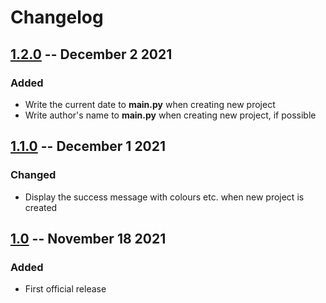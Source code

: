 # Changelog

## [1.2.0](https://github.com/nikkelarsson/ppi/releases/tag/v.1.2.0) -- December 2 2021
### Added
- Write the current date to **main.py** when creating new project
- Write author's name to **main.py** when creating new project, if possible

## [1.1.0](https://github.com/nikkelarsson/ppi/releases/tag/v1.1.0) -- December 1 2021
### Changed
- Display the success message with colours etc. when new project is created

## [1.0](https://github.com/nikkelarsson/ppi/releases/tag/v1.0) -- November 18 2021
### Added
- First official release

